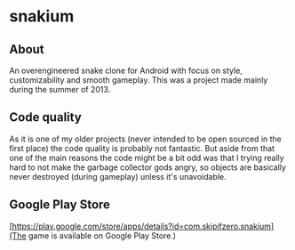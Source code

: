 # snakium

## About
An overengineered snake clone for Android with focus on style, customizability and smooth gameplay. This was a project made mainly during the summer of 2013.

## Code quality
As it is one of my older projects (never intended to be open sourced in the first place) the code quality is probably not fantastic. But aside from that one of the main reasons the code might be a bit odd was that I trying really hard to not make the garbage collector gods angry, so objects are basically never destroyed (during gameplay) unless it's unavoidable.

## Google Play Store
[https://play.google.com/store/apps/details?id=com.skipifzero.snakium](The game is available on Google Play Store.)